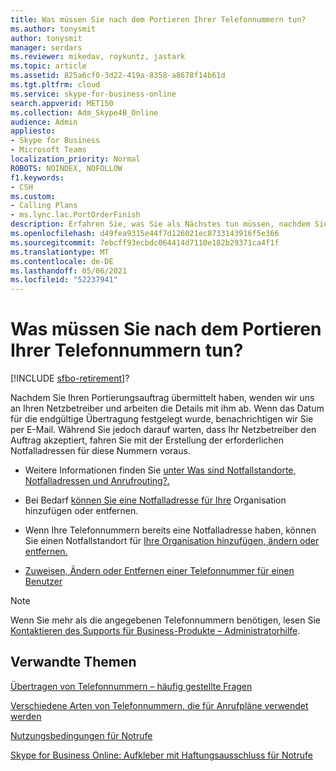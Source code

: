 ```yaml
---
title: Was müssen Sie nach dem Portieren Ihrer Telefonnummern tun?
ms.author: tonysmit
author: tonysmit
manager: serdars
ms.reviewer: mikedav, roykuntz, jastark
ms.topic: article
ms.assetid: 825a6cf0-3d22-419a-8358-a8678f14b61d
ms.tgt.pltfrm: cloud
ms.service: skype-for-business-online
search.appverid: MET150
ms.collection: Adm_Skype4B_Online
audience: Admin
appliesto:
- Skype for Business
- Microsoft Teams
localization_priority: Normal
ROBOTS: NOINDEX, NOFOLLOW
f1.keywords:
- CSH
ms.custom:
- Calling Plans
- ms.lync.lac.PortOrderFinish
description: Erfahren Sie, was Sie als Nächstes tun müssen, nachdem Sie Ihre Telefonnummern zu einer Skype for Business.
ms.openlocfilehash: d49fea9315e44f7d126021ec8733143916f5e366
ms.sourcegitcommit: 7ebcff93ecbdc064414d7110e182b29371ca4f1f
ms.translationtype: MT
ms.contentlocale: de-DE
ms.lasthandoff: 05/06/2021
ms.locfileid: "52237941"
---
```

# <a name="what-do-you-need-to-do-after-you-have-ported-over-your-phone-numbers"></a>Was müssen Sie nach dem Portieren Ihrer Telefonnummern tun?

[!INCLUDE [sfbo-retirement](../../Hub/includes/sfbo-retirement.md)]?

Nachdem Sie Ihren Portierungsauftrag übermittelt haben, wenden wir uns an Ihren Netzbetreiber und arbeiten die Details mit ihm ab. Wenn das Datum für die endgültige Übertragung festgelegt wurde, benachrichtigen wir Sie per E-Mail. Während Sie jedoch darauf warten, dass Ihr Netzbetreiber den Auftrag akzeptiert, fahren Sie mit der Erstellung der erforderlichen Notfalladressen für diese Nummern voraus.
  
- Weitere Informationen finden Sie [unter Was sind Notfallstandorte, Notfalladressen und Anrufrouting?.](/microsoftteams/what-are-emergency-locations-addresses-and-call-routing)
    
- Bei Bedarf [können Sie eine Notfalladresse für Ihre](/MicrosoftTeams/add-change-remove-emergency-location-organization) Organisation hinzufügen oder entfernen.
    
- Wenn Ihre Telefonnummern bereits eine Notfalladresse haben, können Sie einen Notfallstandort für [Ihre Organisation hinzufügen, ändern oder entfernen.](/MicrosoftTeams/add-change-remove-emergency-place-organization)
    
- [Zuweisen, Ändern oder Entfernen einer Telefonnummer für einen Benutzer](/microsoftteams/assign-change-or-remove-a-phone-number-for-a-user)

> [!NOTE]
> Wenn Sie mehr als die angegebenen Telefonnummern benötigen, lesen Sie [Kontaktieren des Supports für Business-Produkte – Administratorhilfe](https://support.office.com/article/32a17ca7-6fa0-4870-8a8d-e25ba4ccfd4b).

    
## <a name="related-topics"></a>Verwandte Themen
[Übertragen von Telefonnummern – häufig gestellte Fragen](/microsoftteams/transferring-phone-numbers-common-questions)

[Verschiedene Arten von Telefonnummern, die für Anrufpläne verwendet werden](/microsoftteams/different-kinds-of-phone-numbers-used-for-calling-plans)

[Nutzungsbedingungen für Notrufe](/microsoftteams/emergency-calling-terms-and-conditions)

[Skype for Business Online: Aufkleber mit Haftungsausschluss für Notrufe](https://github.com/MicrosoftDocs/OfficeDocs-SkypeForBusiness/blob/live/Teams/downloads/emergency-calling/emergency-calling-label-(en-us)-(v.1.0).zip?raw=true)

  
